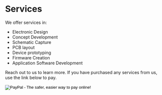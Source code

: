 # Services

We offer services in:

- Electronic Design
- Concept Development
- Schematic Capture
- PCB layout
- Device prototyping
- Firmware Creation
- Application Software Development

Reach out to us to learn more. If you have purchased any services from us, use the link below to pay.

<form action="https://www.paypal.com/cgi-bin/webscr" method="post" target="_top">
  <input type="hidden" name="cmd" value="_s-xclick">
  <input type="hidden" name="hosted_button_id" value="8G7M8TQCHZEYN">
  <input type="image" src="https://www.paypalobjects.com/en_US/i/btn/btn_buynowCC_LG.gif" border="0" name="submit" alt="PayPal - The safer, easier way to pay online!">
  <img alt="" border="0" src="https://www.paypalobjects.com/en_US/i/scr/pixel.gif" width="1" height="1">
</form>